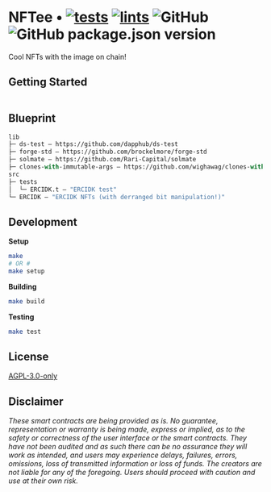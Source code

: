# NFTee • [![tests](https://github.com/abrandec/nftee/actions/workflows/tests.yml/badge.svg)](https://github.com/abrandec/nftee/actions/workflows/tests.yml) [![lints](https://github.com/abrandec/nftee/actions/workflows/lints.yml/badge.svg)](https://github.com/abrandec/nftee/actions/workflows/lints.yml) ![GitHub](https://img.shields.io/github/license/abrandec/nftee)  ![GitHub package.json version](https://img.shields.io/github/package-json/v/abrandec/nftee)


Cool NFTs with the image on chain!

## Getting Started
```
```
## Blueprint

```ml
lib
├─ ds-test — https://github.com/dapphub/ds-test
├─ forge-std — https://github.com/brockelmore/forge-std
├─ solmate — https://github.com/Rari-Capital/solmate
├─ clones-with-immutable-args — https://github.com/wighawag/clones-with-immutable-args
src
├─ tests
│  └─ ERCIDK.t — "ERCIDK test"
└─ ERCIDK — "ERCIDK NFTs (with derranged bit manipulation!)"
```

## Development


**Setup**
```bash
make
# OR #
make setup
```

**Building**
```bash
make build
```

**Testing**
```bash
make test
```

## License

[AGPL-3.0-only](https://github.com/abrandec/nftees/blob/master/LICENSE)

## Disclaimer

_These smart contracts are being provided as is. No guarantee, representation or warranty is being made, express or implied, as to the safety or correctness of the user interface or the smart contracts. They have not been audited and as such there can be no assurance they will work as intended, and users may experience delays, failures, errors, omissions, loss of transmitted information or loss of funds. The creators are not liable for any of the foregoing. Users should proceed with caution and use at their own risk._
